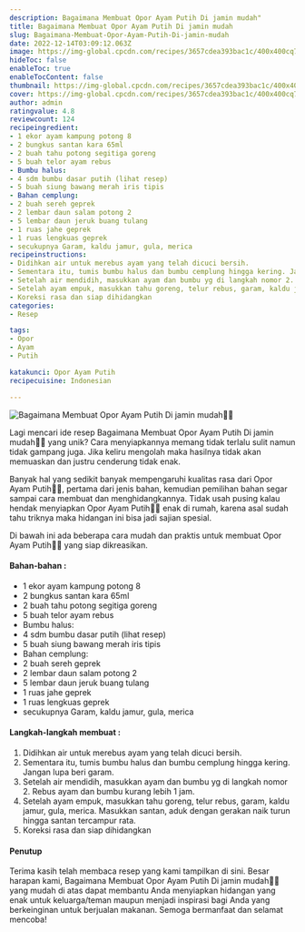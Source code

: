 ```yaml
---
description: Bagaimana Membuat Opor Ayam Putih Di jamin mudah"
title: Bagaimana Membuat Opor Ayam Putih Di jamin mudah
slug: Bagaimana-Membuat-Opor-Ayam-Putih-Di-jamin-mudah
date: 2022-12-14T03:09:12.063Z
image: https://img-global.cpcdn.com/recipes/3657cdea393bac1c/400x400cq70/photo.jpg
hideToc: false
enableToc: true
enableTocContent: false
thumbnail: https://img-global.cpcdn.com/recipes/3657cdea393bac1c/400x400cq70/photo.jpg
cover: https://img-global.cpcdn.com/recipes/3657cdea393bac1c/400x400cq70/photo.jpg
author: admin
ratingvalue: 4.8
reviewcount: 124
recipeingredient:
- 1 ekor ayam kampung potong 8
- 2 bungkus santan kara 65ml
- 2 buah tahu potong segitiga goreng
- 5 buah telor ayam rebus
- Bumbu halus:
- 4 sdm bumbu dasar putih (lihat resep)
- 5 buah siung bawang merah iris tipis
- Bahan cemplung:
- 2 buah sereh geprek
- 2 lembar daun salam potong 2
- 5 lembar daun jeruk buang tulang
- 1 ruas jahe geprek
- 1 ruas lengkuas geprek
- secukupnya Garam, kaldu jamur, gula, merica
recipeinstructions:
- Didihkan air untuk merebus ayam yang telah dicuci bersih.
- Sementara itu, tumis bumbu halus dan bumbu cemplung hingga kering. Jangan lupa beri garam.
- Setelah air mendidih, masukkan ayam dan bumbu yg di langkah nomor 2. Rebus ayam dan bumbu kurang lebih 1 jam.
- Setelah ayam empuk, masukkan tahu goreng, telur rebus, garam, kaldu jamur, gula, merica. Masukkan santan, aduk dengan gerakan naik turun hingga santan tercampur rata.
- Koreksi rasa dan siap dihidangkan
categories:
- Resep

tags:
- Opor
- Ayam
- Putih

katakunci: Opor Ayam Putih
recipecuisine: Indonesian

---
```


![Bagaimana Membuat Opor Ayam Putih Di jamin mudah👩‍🍳](https://img-global.cpcdn.com/recipes/3657cdea393bac1c/400x400cq70/photo.jpg)

Lagi mencari ide resep Bagaimana Membuat Opor Ayam Putih Di jamin mudah👩‍🍳 yang unik? Cara menyiapkannya memang tidak terlalu sulit namun tidak gampang juga. Jika keliru mengolah maka hasilnya tidak akan memuaskan dan justru cenderung tidak enak.

Banyak hal yang sedikit banyak mempengaruhi kualitas rasa dari Opor Ayam Putih👩‍🍳, pertama dari jenis bahan, kemudian pemilihan bahan segar sampai cara membuat dan menghidangkannya. Tidak usah pusing kalau hendak menyiapkan Opor Ayam Putih👩‍🍳 enak di rumah, karena asal sudah tahu triknya maka hidangan ini bisa jadi sajian spesial.

Di bawah ini ada beberapa cara mudah dan praktis untuk membuat Opor Ayam Putih👩‍🍳 yang siap dikreasikan.

<!--inarticleads1-->

#### Bahan-bahan :

- 1 ekor ayam kampung potong 8
- 2 bungkus santan kara 65ml
- 2 buah tahu potong segitiga goreng
- 5 buah telor ayam rebus
- Bumbu halus:
- 4 sdm bumbu dasar putih (lihat resep)
- 5 buah siung bawang merah iris tipis
- Bahan cemplung:
- 2 buah sereh geprek
- 2 lembar daun salam potong 2
- 5 lembar daun jeruk buang tulang
- 1 ruas jahe geprek
- 1 ruas lengkuas geprek
- secukupnya Garam, kaldu jamur, gula, merica

<!--inarticleads2-->

#### Langkah-langkah membuat :

1. Didihkan air untuk merebus ayam yang telah dicuci bersih.
1. Sementara itu, tumis bumbu halus dan bumbu cemplung hingga kering. Jangan lupa beri garam.
1. Setelah air mendidih, masukkan ayam dan bumbu yg di langkah nomor 2. Rebus ayam dan bumbu kurang lebih 1 jam.
1. Setelah ayam empuk, masukkan tahu goreng, telur rebus, garam, kaldu jamur, gula, merica. Masukkan santan, aduk dengan gerakan naik turun hingga santan tercampur rata.
1. Koreksi rasa dan siap dihidangkan

#### Penutup

Terima kasih telah membaca resep yang kami tampilkan di sini. Besar harapan kami, Bagaimana Membuat Opor Ayam Putih Di jamin mudah👩‍🍳 yang mudah di atas dapat membantu Anda menyiapkan hidangan yang enak untuk keluarga/teman maupun menjadi inspirasi bagi Anda yang berkeinginan untuk berjualan makanan. Semoga bermanfaat dan selamat mencoba!